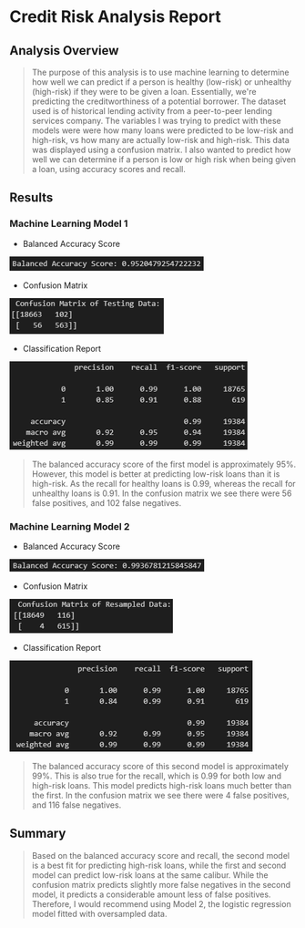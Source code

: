 # Credit Risk Analysis Report

## Analysis Overview

> The purpose of this analysis is to use machine learning to determine how well we can predict if a person is healthy (low-risk) or unhealthy (high-risk) if they were to be given a loan. Essentially, we're predicting the creditworthiness of a potential borrower. The dataset used is of historical lending activity from a peer-to-peer lending services company. The variables I was trying to predict with these models were were how many loans were predicted to be low-risk and high-risk, vs how many are actually low-risk and high-risk. This data was displayed using a confusion matrix. I also wanted to predict how well we can determine if a person is low or high risk when being given a loan, using accuracy scores and recall. 

## Results 

### Machine Learning Model 1
* Balanced Accuracy Score

![Balanced Accuracy Score](../Images/balanced_accuracy1.png)

* Confusion Matrix

![Confusion Matrix](../Images/cm1.png)

* Classification Report

![Classification Report](../Images/classification_report1.png)

> The balanced accuracy score of the first model is approximately 95%. However, this model is better at predicting low-risk loans than it is high-risk. As the recall for healthy loans is 0.99, whereas the recall for unhealthy loans is 0.91. In the confusion matrix we see there were 56 false positives, and 102 false negatives.

### Machine Learning Model 2

* Balanced Accuracy Score

![Balanced Accuracy Score](../Images/balanced_accuracy2.png)

* Confusion Matrix

![Confusion Matrix](../Images/cm2.png)

* Classification Report

![Classification Report](../Images/classification_report2.png)

> The balanced accuracy score of this second model is approximately 99%. This is also true for the recall, which is 0.99 for both low and high-risk loans. This model predicts high-risk loans much better than the first. In the confusion matrix we see there were 4 false positives, and 116 false negatives.

## Summary

> Based on the balanced accuracy score and recall, the second model is a best fit for predicting high-risk loans, while the first and second model can predict low-risk loans at the same calibur. While the confusion matrix predicts slightly more false negatives in the second model, it predicts a considerable amount less of false positives. Therefore, I would recommend using Model 2, the logistic regression model fitted with oversampled data.